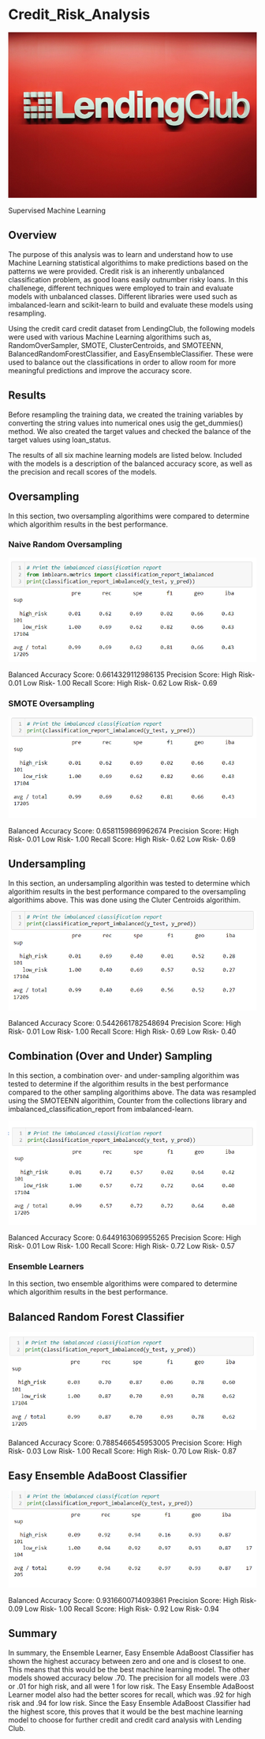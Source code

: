 # Credit_Risk_Analysis

![Alt text](images/LendingClub-CEO-Resigns.jpg)

Supervised Machine Learning

## Overview

The purpose of this analysis was to learn and understand how to use Machine Learning statistical algorithims to make predictions based on the patterns we were provided. Credit risk is an inherently unbalanced classification problem, as good loans easily outnumber risky loans. In this challenege, different techniques were employed to train and evaluate models with unbalanced classes. Different libraries were used such as imbalanced-learn and scikit-learn to build and evaluate these models using resampling.

Using the credit card credit dataset from LendingClub, the following models were used with various Machine Learning algorithims such as, RandomOverSampler, SMOTE, ClusterCentroids, and SMOTEENN, BalancedRandomForestClassifier, and EasyEnsembleClassifier. These were used to balance out the classifications in order to allow room for more meaningful predictions and improve the accuracy score.

## Results

Before resampling the training data, we created the training variables by converting the string values into numerical ones usig the get_dummies() method. We also created the target values and checked the balance of the target values using loan_status.

The results of all six machine learning models are listed below. Included with the models is a description of the balanced accuracy score, as well as the precision and recall scores of the models.

## Oversampling

In this section, two oversampling algorithims were compared to determine which algorithim results in the best performance.

### Naive Random Oversampling

![Alt text](images/NaiveRandomSampling.PNG)

Balanced Accuracy Score: 0.6614329112986135
Precision Score:
    High Risk- 0.01
    Low Risk- 1.00
Recall Score: 
    High Risk- 0.62
    Low Risk- 0.69

### SMOTE Oversampling

![Alt text](images/SMOTEOversampling.PNG)

Balanced Accuracy Score: 0.6581159869962674
Precision Score:
    High Risk- 0.01
    Low Risk- 1.00
Recall Score: 
    High Risk- 0.62
    Low Risk- 0.69

## Undersampling

In this section, an undersampling algorithin was tested to determine which algorithim results in the best performance compared to the oversampling algorithims above. This was done using the Cluter Centroids algorithim.

![Alt text](images/Undersampling.PNG)

Balanced Accuracy Score: 0.5442661782548694
Precision Score:
    High Risk- 0.01
    Low Risk- 1.00
Recall Score: 
    High Risk- 0.69
    Low Risk- 0.40

## Combination (Over and Under) Sampling

In this section, a combination over- and under-sampling algorithim was tested to determine if the algorithim results in the best performance compared to the other sampling algorithims above. The data was resampled using the SMOTEENN algorithim, Counter from the collections library and imbalanced_classification_report from imbalanced-learn.

![Alt text](images/CombinationSampling.PNG)

Balanced Accuracy Score: 0.6449163069955265
Precision Score:
    High Risk- 0.01
    Low Risk- 1.00
Recall Score: 
    High Risk- 0.72
    Low Risk- 0.57

### Ensemble Learners

In this section, two ensemble algorithims were compared to determine which algorithim results in the best performance. 

## Balanced Random Forest Classifier

![Alt text](images/BalancedRFClassifier.PNG)

Balanced Accuracy Score: 0.7885466545953005
Precision Score:
    High Risk- 0.03
    Low Risk- 1.00
Recall Score: 
    High Risk- 0.70
    Low Risk- 0.87

## Easy Ensemble AdaBoost Classifier

![Alt text](images/EasyEnsemble.PNG)

Balanced Accuracy Score: 0.9316600714093861
Precision Score:
    High Risk- 0.09
    Low Risk- 1.00
Recall Score: 
    High Risk- 0.92
    Low Risk- 0.94

## Summary

In summary, the Ensemble Learner, Easy Ensemble AdaBoost Classifier has shown the highest accuracy between zero and one and is closest to one. This means that this would be the best machine learning model. The other models showed accuracy below .70. The precision for all models were .03 or .01 for high risk, and all were 1 for low risk. The Easy Ensemble AdaBoost Learner model also had the better scores for recall, which was .92 for high risk and .94 for low risk. Since the Easy Ensemble AdaBoost Classifier had the highest score, this proves that it would be the best machine learning model to choose for further credit and credit card analysis with Lending Club.